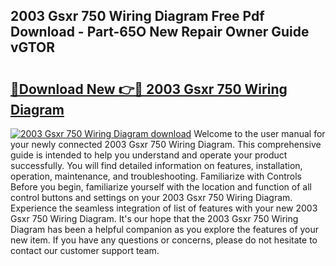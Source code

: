 ## 2003 Gsxr 750 Wiring Diagram Free Pdf Download - Part-65O New Repair Owner Guide vGTOR

# <h2><a href="http://dfqya2v.blite.top/?on=2003+Gsxr+750+Wiring+Diagram">🔗Download New 👉🔴 2003 Gsxr 750 Wiring Diagram</a></h2>

[![2003 Gsxr 750 Wiring Diagram download](https://i.imgur.com/lujVjoI.png)](http://dfqya2v.blite.top/?on=2003+Gsxr+750+Wiring+Diagram)
Welcome to the user manual for your newly connected 2003 Gsxr 750 Wiring Diagram. This comprehensive guide is intended to help you understand and operate your product successfully. You will find detailed information on features, installation, operation, maintenance, and troubleshooting. Familiarize with Controls Before you begin, familiarize yourself with the location and function of all control buttons and settings on your 2003 Gsxr 750 Wiring Diagram. Experience the seamless integration of list of features with your new 2003 Gsxr 750 Wiring Diagram. It's our hope that the 2003 Gsxr 750 Wiring Diagram has been a helpful companion as you explore the features of your new item. If you have any questions or concerns, please do not hesitate to contact our customer support team.

